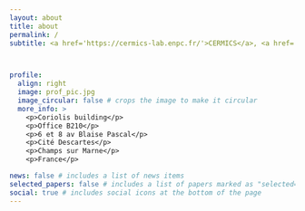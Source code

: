 ```yaml
---
layout: about
title: about
permalink: /
subtitle: <a href='https://cermics-lab.enpc.fr/'>CERMICS</a>, <a href='https://ecoledesponts.fr/'>École nationale des ponts et chaussées</a>.



profile:
  align: right
  image: prof_pic.jpg
  image_circular: false # crops the image to make it circular
  more_info: >
    <p>Coriolis building</p>
    <p>Office B210</p>
    <p>6 et 8 av Blaise Pascal</p>
    <p>Cité Descartes</p>
    <p>Champs sur Marne</p>
    <p>France</p>

news: false # includes a list of news items
selected_papers: false # includes a list of papers marked as "selected={true}"
social: true # includes social icons at the bottom of the page
---
```



